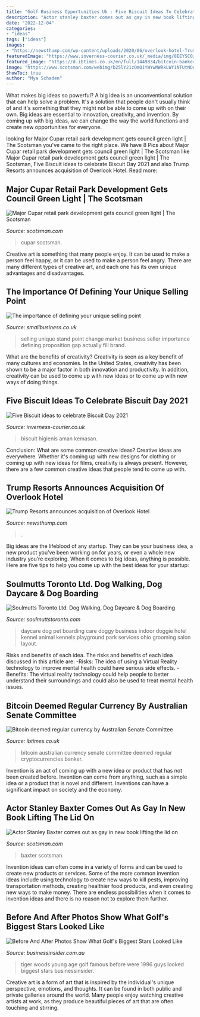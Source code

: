 ```yaml
---
title: "Golf Business Opportunities Uk : Five Biscuit Ideas To Celebrate Biscuit Day 2021"
description: "Actor stanley baxter comes out as gay in new book lifting the lid on"
date: "2022-12-04"
categories:
- "ideas"
tags: ["ideas"]
images:
- "https://newsthump.com/wp-content/uploads/2020/06/overlook-hotel-Trump.jpg"
featuredImage: "https://www.inverness-courier.co.uk/_media/img/8EEYSC0JJIYO1L1PSXOR.jpg"
featured_image: "https://d.ibtimes.co.uk/en/full/1449834/bitcoin-banker.jpg?w=400"
image: "https://www.scotsman.com/webimg/b25lY21zOmQ1YWYwMWRkLWY1NTUtNDcwMy05ZGU1LTMwYzhkODRmNDMzMjpiODczYzBkMy03NjEzLTQyZDYtODQyZi1iNjZmYmMwYmZmMTY=.jpg"
ShowToc: true
author: "Mya Schaden"
---
```



What makes big ideas so powerful?
A big idea is an unconventional solution that can help solve a problem. It's a solution that people don't usually think of and it's something that they might not be able to come up with on their own. Big ideas are essential to innovation, creativity, and invention. By coming up with big ideas, we can change the way the world functions and create new opportunities for everyone.

	

		
looking for Major Cupar retail park development gets council green light | The Scotsman you've came to the right place. We have 8 Pics about Major Cupar retail park development gets council green light | The Scotsman like Major Cupar retail park development gets council green light | The Scotsman, Five Biscuit ideas to celebrate Biscuit Day 2021 and also Trump Resorts announces acquisition of Overlook Hotel. Read more:
		
    
## Major Cupar Retail Park Development Gets Council Green Light | The Scotsman

<img loading=lazy src="https://www.scotsman.com/webimg/b25lY21zOmQwMThlODAwLWI1MTgtNDc3Zi1hNmZmLTdiZTY2NzIzOGJjOTpjYzU1M2IwNi0zZjkxLTRiMDYtODQ4Yy01ZWYwOWM5YmM3MTI=.jpg" onerror="this.onerror=null;this.src='https://tse3.mm.bing.net/th?id=OIP.cEV63auM3mHzr9JDxjMQ4QHaE7&amp;pid=15.1';" alt="Major Cupar retail park development gets council green light | The Scotsman">

_Source: scotsman.com_

>cupar scotsman. 

	

Creative art is something that many people enjoy. It can be used to make a person feel happy, or it can be used to make a person feel angry. There are many different types of creative art, and each one has its own unique advantages and disadvantages.

    
## The Importance Of Defining Your Unique Selling Point

<img loading=lazy src="https://s17026.pcdn.co/wp-content/uploads/sites/9/2017/01/Unique-selling-point-5117-1024x663.jpeg" onerror="this.onerror=null;this.src='https://tse4.mm.bing.net/th?id=OIP.5b0W06rlXa8kEl_QhNaCgAHaEy&amp;pid=15.1';" alt="The importance of defining your unique selling point">

_Source: smallbusiness.co.uk_

>selling unique stand point change market business seller importance defining proposition gap actually fill brand. 

	

What are the benefits of creativity?
Creativity is seen as a key benefit of many cultures and economies. In the United States, creativity has been shown to be a major factor in both innovation and productivity. In addition, creativity can be used to come up with new ideas or to come up with new ways of doing things.

    
## Five Biscuit Ideas To Celebrate Biscuit Day 2021

<img loading=lazy src="https://www.inverness-courier.co.uk/_media/img/8EEYSC0JJIYO1L1PSXOR.jpg" onerror="this.onerror=null;this.src='https://tse1.mm.bing.net/th?id=OIP.cFIjFFK-NX2aJGGtZC0TIAHaE8&amp;pid=15.1';" alt="Five Biscuit ideas to celebrate Biscuit Day 2021">

_Source: inverness-courier.co.uk_

>biscuit higienis aman kemasan. 

	

Conclusion: What are some common creative ideas?
Creative ideas are everywhere. Whether it's coming up with new designs for clothing or coming up with new ideas for films, creativity is always present. However, there are a few common creative ideas that people tend to come up with.

    
## Trump Resorts Announces Acquisition Of Overlook Hotel

<img loading=lazy src="https://newsthump.com/wp-content/uploads/2020/06/overlook-hotel-Trump.jpg" onerror="this.onerror=null;this.src='https://tse2.mm.bing.net/th?id=OIP.0hQ38fbcWFfkVhe1NvstFgHaD4&amp;pid=15.1';" alt="Trump Resorts announces acquisition of Overlook Hotel">

_Source: newsthump.com_

>. 

	

Big ideas are the lifeblood of any startup. They can be your business idea, a new product you’ve been working on for years, or even a whole new industry you’re exploring. When it comes to big ideas, anything is possible. Here are five tips to help you come up with the best ideas for your startup: 

    
## Soulmutts Toronto Ltd. Dog Walking, Dog Daycare &amp; Dog Boarding

<img loading=lazy src="https://soulmuttstoronto.com/wp-content/uploads/2017/05/INDOOR-DOG-DAYCARE.jpg" onerror="this.onerror=null;this.src='https://tse3.mm.bing.net/th?id=OIP.P6O8GefP9AXAEGy9AxakBAHaEb&amp;pid=15.1';" alt="Soulmutts Toronto Ltd. Dog Walking, Dog Daycare &amp; Dog Boarding">

_Source: soulmuttstoronto.com_

>daycare dog pet boarding care doggy business indoor doggie hotel kennel animal kennels playground park services ohio grooming salon layout. 

	

Risks and benefits of each idea.
The risks and benefits of each idea discussed in this article are: 
-Risks: The idea of using a Virtual Reality technology to improve mental health could have serious side effects.
-Benefits: The virtual reality technology could help people to better understand their surroundings and could also be used to treat mental health issues.

    
## Bitcoin Deemed Regular Currency By Australian Senate Committee

<img loading=lazy src="https://d.ibtimes.co.uk/en/full/1449834/bitcoin-banker.jpg?w=400" onerror="this.onerror=null;this.src='https://tse2.mm.bing.net/th?id=OIP.1AcLYZvMd3zWWi26UjvbFQHaE7&amp;pid=15.1';" alt="Bitcoin deemed regular currency by Australian Senate Committee">

_Source: ibtimes.co.uk_

>bitcoin australian currency senate committee deemed regular cryptocurrencies banker. 

	

Invention is an act of coming up with a new idea or product that has not been created before. Invention can come from anything, such as a simple idea or a product that is novel and different. Inventions can have a significant impact on society and the economy.

    
## Actor Stanley Baxter Comes Out As Gay In New Book Lifting The Lid On

<img loading=lazy src="https://www.scotsman.com/webimg/b25lY21zOmQ1YWYwMWRkLWY1NTUtNDcwMy05ZGU1LTMwYzhkODRmNDMzMjpiODczYzBkMy03NjEzLTQyZDYtODQyZi1iNjZmYmMwYmZmMTY=.jpg" onerror="this.onerror=null;this.src='https://tse4.mm.bing.net/th?id=OIP.2hNcdXip55VGKTX4CVGTywHaE8&amp;pid=15.1';" alt="Actor Stanley Baxter comes out as gay in new book lifting the lid on">

_Source: scotsman.com_

>baxter scotsman. 

	

Invention ideas can often come in a variety of forms and can be used to create new products or services. Some of the more common invention ideas include using technology to create new ways to kill pests, improving transportation methods, creating healthier food products, and even creating new ways to make money. There are endless possibilities when it comes to invention ideas and there is no reason not to explore them further.

    
## Before And After Photos Show What Golf&#039;s Biggest Stars Looked Like

<img loading=lazy src="https://static.businessinsider.com/image/521f99c56bb3f70e18e58ad2/image.jpg" onerror="this.onerror=null;this.src='https://tse4.mm.bing.net/th?id=OIP.iIML8q_l4M6lw0ku2lYuyQHaFj&amp;pid=15.1';" alt="Before And After Photos Show What Golf&#039;s Biggest Stars Looked Like">

_Source: businessinsider.com.au_

>tiger woods young age golf famous before were 1996 guys looked biggest stars businessinsider. 

	

Creative art is a form of art that is inspired by the individual's unique perspective, emotions, and thoughts. It can be found in both public and private galleries around the world. Many people enjoy watching creative artists at work, as they produce beautiful pieces of art that are often touching and stirring.

